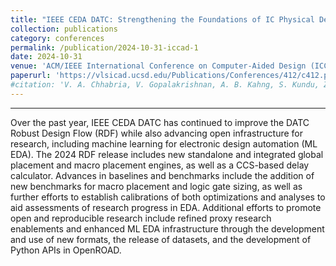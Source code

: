 ```yaml
---
title: "IEEE CEDA DATC: Strengthening the Foundations of IC Physical Design and ML EDA Research"
collection: publications
category: conferences
permalink: /publication/2024-10-31-iccad-1
date: 2024-10-31
venue: 'ACM/IEEE International Conference on Computer-Aided Design (ICCAD)'
paperurl: 'https://vlsicad.ucsd.edu/Publications/Conferences/412/c412.pdf'
#citation: 'V. A. Chhabria, V. Gopalakrishnan, A. B. Kahng, S. Kundu, Z. Wang, B.-Y. Wu, and D. Yoon, “IEEE CEDA DATC: Strengthening the Foundations of IC Physical Design and ML EDA Research“, Proc. ICCAD, 2024.'
---
```

****

Over the past year, IEEE CEDA DATC has continued to improve the DATC Robust Design Flow (RDF) while also advancing open infrastructure for research, including machine learning for electronic design automation (ML EDA). The 2024 RDF release includes new standalone and integrated global placement and macro placement engines, as well as a CCS-based delay calculator. Advances in baselines and benchmarks include the addition of new benchmarks for macro placement and logic gate sizing, as well as further efforts to establish calibrations of both optimizations and analyses to aid assessments of research progress in EDA. Additional efforts to promote open and reproducible research include refined proxy research enablements and enhanced ML EDA infrastructure through the development and use of new formats, the release of datasets, and the development of Python APIs in OpenROAD.
